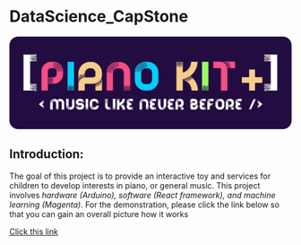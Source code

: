 # DataScience_CapStone
<p align="center"><img  src="./image/PIANOKIT.png" alt="price and amenities" width="700"/></p>

## Introduction:
The goal of this project is to provide an interactive toy and services for children to develop interests in piano, or general music. This project involves *hardware (Arduino), software (React framework), and machine learning (Magenta)*. For the demonstration, please click the link below so that you can gain an overall picture how it works

[Click this link](https://youtu.be/_ltfEAWUCWY)
